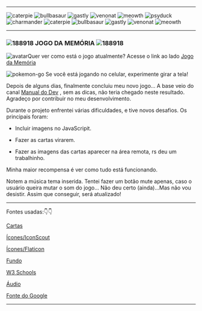  _________________________________________________________________________________________________________________________________________________________________________________________________________________________________________________________________________________________________________________________________________________________________________
 ![caterpie](https://user-images.githubusercontent.com/104602308/188720398-868da1fd-1edf-4e46-ad17-d5548a8aaec6.png)
  ![bullbasaur](https://user-images.githubusercontent.com/104602308/188720434-a6bf04d1-0b6f-454a-a957-e00bb5e3a9d4.png)
  ![gastly](https://user-images.githubusercontent.com/104602308/188720285-a221ecb7-3274-45e0-a064-2a0e6dd49ae4.png)
  ![venonat](https://user-images.githubusercontent.com/104602308/188720691-9f0be836-c2a1-4bb2-ad02-3fad934d8f5e.png)
  ![meowth](https://user-images.githubusercontent.com/104602308/188720553-8a95c9b9-4a4d-476b-bf54-a4de43ec2c15.png)
  ![psyduck](https://user-images.githubusercontent.com/104602308/188720605-16b46433-f84d-472a-ae49-3e391a3c62bb.png)
  ![charmander](https://user-images.githubusercontent.com/104602308/188720463-64fc8a5e-b058-4848-8777-9639f7a6acbe.png)
  ![caterpie](https://user-images.githubusercontent.com/104602308/188720398-868da1fd-1edf-4e46-ad17-d5548a8aaec6.png)
  ![bullbasaur](https://user-images.githubusercontent.com/104602308/188720434-a6bf04d1-0b6f-454a-a957-e00bb5e3a9d4.png)
  ![gastly](https://user-images.githubusercontent.com/104602308/188720285-a221ecb7-3274-45e0-a064-2a0e6dd49ae4.png)
  ![venonat](https://user-images.githubusercontent.com/104602308/188720691-9f0be836-c2a1-4bb2-ad02-3fad934d8f5e.png)
  ![meowth](https://user-images.githubusercontent.com/104602308/188720553-8a95c9b9-4a4d-476b-bf54-a4de43ec2c15.png)



_________________________________________________________________________________________________________________________________________________________________________________________________________________________________________________________________________________________________________________________________________________________________________

### 													![188918](https://user-images.githubusercontent.com/104602308/188720995-cba98da3-261c-4bb9-824c-6ea5c91c923f.png) JOGO DA MEMÓRIA ![188918](https://user-images.githubusercontent.com/104602308/188720995-cba98da3-261c-4bb9-824c-6ea5c91c923f.png)

![avatar](https://user-images.githubusercontent.com/104602308/188933955-fdfa013a-8079-412b-ae6d-87d5f023e7b3.png)Quer ver como está o jogo atualmente? Acesse o link ao lado  [Jogo da Memória](https://georgiapereira039.github.io/MemoriaGame/jogo.html)



![pokemon-go](https://user-images.githubusercontent.com/104602308/188932301-7e63be08-7132-4679-b04d-6975cad42e29.png)
Se você está jogando no celular, experimente girar a tela! 



Depois de alguns dias, finalmente concluiu meu novo jogo... A base veio do canal [Manual do Dev](https://www.youtube.com/watch?v=tcbMmm77WOU) , sem as dicas, não teria chegado neste resultado. Agradeço por contribuir no meu desenvolvimento.



Durante o projeto enfrentei várias dificuldades, e tive novos desafios. Os principais foram: 

- Incluir imagens no JavaScripit.

- Fazer as cartas virarem.

- Fazer as imagens das cartas aparecer na área remota, rs deu um trabalhinho.

  

Minha maior recompensa é ver como tudo está funcionando.

Notem a música tema inserida. Tentei fazer um botão mute apenas, caso o usuário queira mutar o som do jogo... Não deu certo (ainda)...Mas não vou desistir. Assim que conseguir, será atualizado!

_______________________________________________________________________________________________________________________________________________________________________________________________________________________________________________________________________________________________________________________________________________________________________

Fontes usadas:👇👇


[Cartas](https://www.pokemon.com/br/pokedex/)

[Ícones/IconScout](https://iconscout.com/)

[Ícones/Flaticon](https://www.flaticon.com/br/icones-gratis/pokemon)

[Fundo](https://br.pinterest.com/pin/734790495467469536/?mt=login)

[W3 Schools](https://www.w3schools.com/default.asp)

[Áudio](https://ringtones.mob.org.pt/mp3/pokemon_theme-20774/)

[Fonte do Google](https://fonts.google.com/specimen/Press+Start+2P?query=press)   

_____________________________________________________________________________________________________________________________________________________________________________________________________________________________________________________________________________________________________________________________________________________________________

